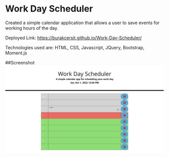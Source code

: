 # Work Day Scheduler

Created a simple calendar application that allows a user to save events for working hours of the day. 

Deployed Link: https://burakcersit.github.io/Work-Day-Scheduler/

Technologies used are: HTML, CSS, Javascript, JQuery, Bootstrap, Moment.js

##Screenshot
![alt text](./Develop/screenshot.png)
